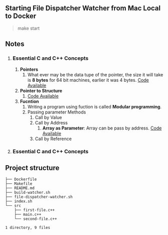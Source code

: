 ## Starting File Dispatcher Watcher from Mac Local to Docker
> make start

## __Notes__
1. ### __Essential C and C++ Concepts__
    1. __Pointers__
       1. What ever may be the data tupe of the pointer, the size it will take is **8 bytes** for 64 bit machines, earlier it was 4 bytes. [Code Available](src/pointer.cpp)
    2. __Pointer to Structure__
       1. [Code Available](src/pointer-to-structure.cpp)
    3. __Fucntion__
       1. Writing a program using fuction is called **Modular programming**.
       2. Passing parameter Methods
          1. Call by Value
          2. Call by Address
             1. **Array as Parameter**: Array can be pass by address. [Code Available](src/array-as-parameter.cpp)
          3. Call by Reference
2. ### Essential C and C++ Concepts

## Project structure
```.
├── Dockerfile
├── Makefile
├── README.md
├── build-watcher.sh
├── file-dispatcher-watcher.sh
├── index.sh
└── src
    ├── first-file.c++
    ├── main.c++
    └── second-file.c++

1 directory, 9 files
```